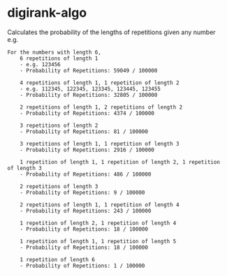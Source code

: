 digirank-algo
=============

Calculates the probability of the lengths of repetitions given any number e.g.

    For the numbers with length 6,
        6 repetitions of length 1 
        - e.g. 123456
        - Probability of Repetitions: 59049 / 100000

        4 repetitions of length 1, 1 repetition of length 2 
        - e.g. 112345, 122345, 123345, 123445, 123455
        - Probability of Repetitions: 32805 / 100000

        2 repetitions of length 1, 2 repetitions of length 2
        - Probability of Repetitions: 4374 / 100000

        3 repetitions of length 2
        - Probability of Repetitions: 81 / 100000

        3 repetitions of length 1, 1 repetition of length 3
        - Probability of Repetitions: 2916 / 100000

        1 repetition of length 1, 1 repetition of length 2, 1 repetition of length 3
        - Probability of Repetitions: 486 / 100000

        2 repetitions of length 3
        - Probability of Repetitions: 9 / 100000

        2 repetitions of length 1, 1 repetition of length 4
        - Probability of Repetitions: 243 / 100000

        1 repetition of length 2, 1 repetition of length 4
        - Probability of Repetitions: 18 / 100000

        1 repetition of length 1, 1 repetition of length 5
        - Probability of Repetitions: 18 / 100000

        1 repetition of length 6
        - Probability of Repetitions: 1 / 100000